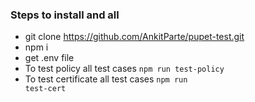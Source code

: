 ### Steps to install and all

- git clone https://github.com/AnkitParte/pupet-test.git
- npm i
- get .env file
- To test policy all test cases <code>npm run test-policy</code>
- To test certificate all test cases <code>npm run test-cert</code>
